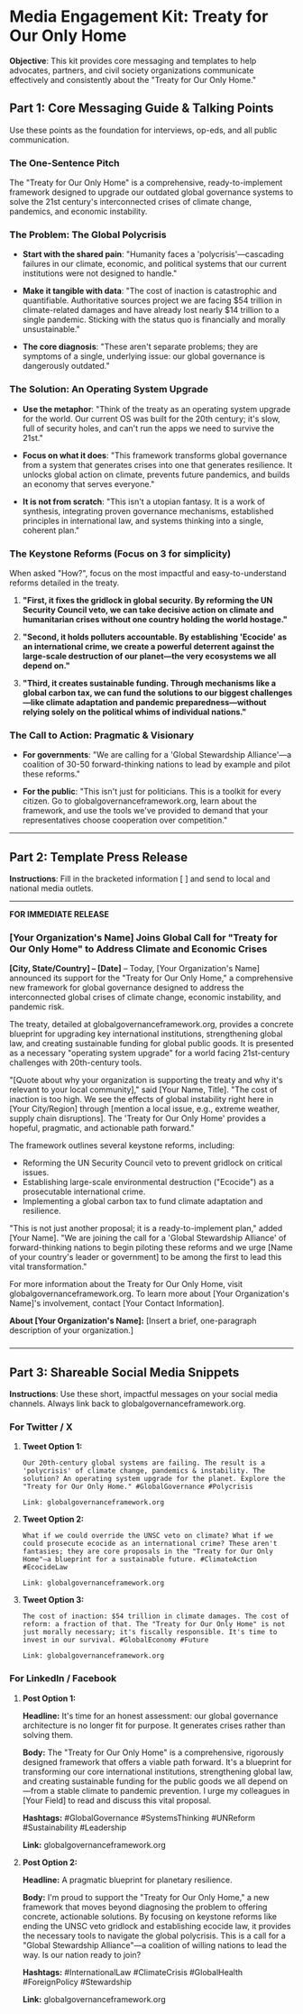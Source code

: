 # Media Engagement Kit: Treaty for Our Only Home

**Objective**: This kit provides core messaging and templates to help advocates, partners, and civil society organizations communicate effectively and consistently about the "Treaty for Our Only Home."

## Part 1: Core Messaging Guide & Talking Points

Use these points as the foundation for interviews, op-eds, and all public communication.

### The One-Sentence Pitch

The "Treaty for Our Only Home" is a comprehensive, ready-to-implement framework designed to upgrade our outdated global governance systems to solve the 21st century's interconnected crises of climate change, pandemics, and economic instability.

### The Problem: The Global Polycrisis

- **Start with the shared pain**: "Humanity faces a 'polycrisis'—cascading failures in our climate, economic, and political systems that our current institutions were not designed to handle."

- **Make it tangible with data**: "The cost of inaction is catastrophic and quantifiable. Authoritative sources project we are facing $54 trillion in climate-related damages and have already lost nearly $14 trillion to a single pandemic. Sticking with the status quo is financially and morally unsustainable."

- **The core diagnosis**: "These aren't separate problems; they are symptoms of a single, underlying issue: our global governance is dangerously outdated."

### The Solution: An Operating System Upgrade

- **Use the metaphor**: "Think of the treaty as an operating system upgrade for the world. Our current OS was built for the 20th century; it's slow, full of security holes, and can't run the apps we need to survive the 21st."

- **Focus on what it does**: "This framework transforms global governance from a system that generates crises into one that generates resilience. It unlocks global action on climate, prevents future pandemics, and builds an economy that serves everyone."

- **It is not from scratch**: "This isn't a utopian fantasy. It is a work of synthesis, integrating proven governance mechanisms, established principles in international law, and systems thinking into a single, coherent plan."

### The Keystone Reforms (Focus on 3 for simplicity)

When asked "How?", focus on the most impactful and easy-to-understand reforms detailed in the treaty.

1. **"First, it fixes the gridlock in global security. By reforming the UN Security Council veto, we can take decisive action on climate and humanitarian crises without one country holding the world hostage."**

2. **"Second, it holds polluters accountable. By establishing 'Ecocide' as an international crime, we create a powerful deterrent against the large-scale destruction of our planet—the very ecosystems we all depend on."**

3. **"Third, it creates sustainable funding. Through mechanisms like a global carbon tax, we can fund the solutions to our biggest challenges—like climate adaptation and pandemic preparedness—without relying solely on the political whims of individual nations."**

### The Call to Action: Pragmatic & Visionary

- **For governments**: "We are calling for a 'Global Stewardship Alliance'—a coalition of 30-50 forward-thinking nations to lead by example and pilot these reforms."

- **For the public**: "This isn't just for politicians. This is a toolkit for every citizen. Go to globalgovernanceframework.org, learn about the framework, and use the tools we've provided to demand that your representatives choose cooperation over competition."

---

## Part 2: Template Press Release

**Instructions**: Fill in the bracketed information [ ] and send to local and national media outlets.

---

**FOR IMMEDIATE RELEASE**

### [Your Organization's Name] Joins Global Call for "Treaty for Our Only Home" to Address Climate and Economic Crises

**[City, State/Country] – [Date]** – Today, [Your Organization's Name] announced its support for the "Treaty for Our Only Home," a comprehensive new framework for global governance designed to address the interconnected global crises of climate change, economic instability, and pandemic risk.

The treaty, detailed at globalgovernanceframework.org, provides a concrete blueprint for upgrading key international institutions, strengthening global law, and creating sustainable funding for global public goods. It is presented as a necessary "operating system upgrade" for a world facing 21st-century challenges with 20th-century tools.

"[Quote about why your organization is supporting the treaty and why it's relevant to your local community]," said [Your Name, Title]. "The cost of inaction is too high. We see the effects of global instability right here in [Your City/Region] through [mention a local issue, e.g., extreme weather, supply chain disruptions]. The 'Treaty for Our Only Home' provides a hopeful, pragmatic, and actionable path forward."

The framework outlines several keystone reforms, including:
- Reforming the UN Security Council veto to prevent gridlock on critical issues.
- Establishing large-scale environmental destruction ("Ecocide") as a prosecutable international crime.
- Implementing a global carbon tax to fund climate adaptation and resilience.

"This is not just another proposal; it is a ready-to-implement plan," added [Your Name]. "We are joining the call for a 'Global Stewardship Alliance' of forward-thinking nations to begin piloting these reforms and we urge [Name of your country's leader or government] to be among the first to lead this vital transformation."

For more information about the Treaty for Our Only Home, visit globalgovernanceframework.org. To learn more about [Your Organization's Name]'s involvement, contact [Your Contact Information].

**About [Your Organization's Name]:**
[Insert a brief, one-paragraph description of your organization.]

###

---

## Part 3: Shareable Social Media Snippets

**Instructions**: Use these short, impactful messages on your social media channels. Always link back to globalgovernanceframework.org.

### For Twitter / X

1. **Tweet Option 1:**
   ```
   Our 20th-century global systems are failing. The result is a 'polycrisis' of climate change, pandemics & instability. The solution? An operating system upgrade for the planet. Explore the "Treaty for Our Only Home." #GlobalGovernance #Polycrisis
   
   Link: globalgovernanceframework.org
   ```

2. **Tweet Option 2:**
   ```
   What if we could override the UNSC veto on climate? What if we could prosecute ecocide as an international crime? These aren't fantasies; they are core proposals in the "Treaty for Our Only Home"—a blueprint for a sustainable future. #ClimateAction #EcocideLaw
   
   Link: globalgovernanceframework.org
   ```

3. **Tweet Option 3:**
   ```
   The cost of inaction: $54 trillion in climate damages. The cost of reform: a fraction of that. The "Treaty for Our Only Home" is not just morally necessary; it's fiscally responsible. It's time to invest in our survival. #GlobalEconomy #Future
   
   Link: globalgovernanceframework.org
   ```

### For LinkedIn / Facebook

1. **Post Option 1:**
   
   **Headline:** It's time for an honest assessment: our global governance architecture is no longer fit for purpose. It generates crises rather than solving them.
   
   **Body:** The "Treaty for Our Only Home" is a comprehensive, rigorously designed framework that offers a viable path forward. It's a blueprint for transforming our core international institutions, strengthening global law, and creating sustainable funding for the public goods we all depend on—from a stable climate to pandemic prevention. I urge my colleagues in [Your Field] to read and discuss this vital proposal.
   
   **Hashtags:** #GlobalGovernance #SystemsThinking #UNReform #Sustainability #Leadership
   
   **Link:** globalgovernanceframework.org

2. **Post Option 2:**
   
   **Headline:** A pragmatic blueprint for planetary resilience.
   
   **Body:** I'm proud to support the "Treaty for Our Only Home," a new framework that moves beyond diagnosing the problem to offering concrete, actionable solutions. By focusing on keystone reforms like ending the UNSC veto gridlock and establishing ecocide law, it provides the necessary tools to navigate the global polycrisis. This is a call for a "Global Stewardship Alliance"—a coalition of willing nations to lead the way. Is our nation ready to join?
   
   **Hashtags:** #InternationalLaw #ClimateCrisis #GlobalHealth #ForeignPolicy #Stewardship
   
   **Link:** globalgovernanceframework.org
